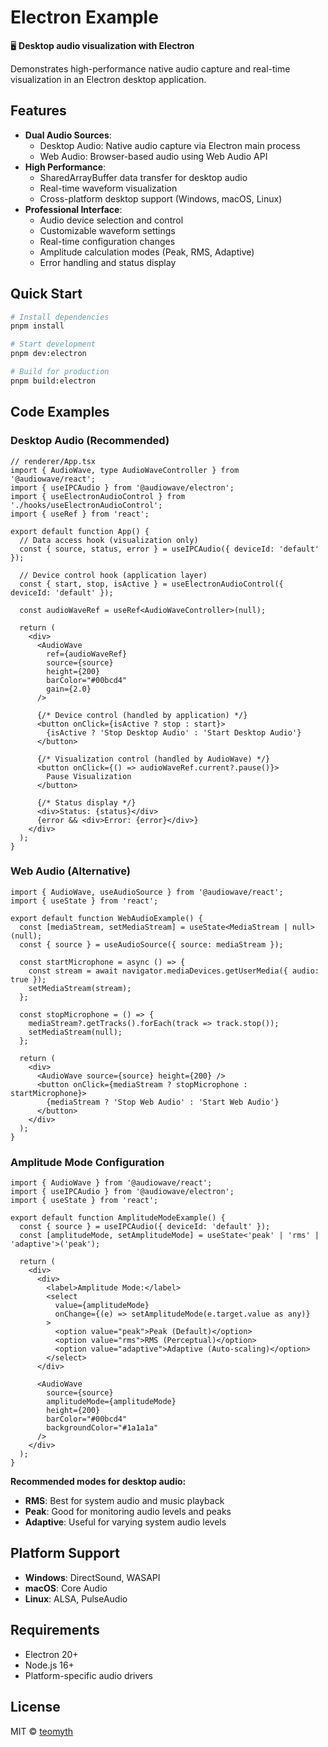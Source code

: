 # Electron Example

🖥️ **Desktop audio visualization with Electron**

Demonstrates high-performance native audio capture and real-time visualization in an Electron desktop application.

## Features

- **Dual Audio Sources**:
  - Desktop Audio: Native audio capture via Electron main process
  - Web Audio: Browser-based audio using Web Audio API
- **High Performance**:
  - SharedArrayBuffer data transfer for desktop audio
  - Real-time waveform visualization
  - Cross-platform desktop support (Windows, macOS, Linux)
- **Professional Interface**:
  - Audio device selection and control
  - Customizable waveform settings
  - Real-time configuration changes
  - Amplitude calculation modes (Peak, RMS, Adaptive)
  - Error handling and status display

## Quick Start

```bash
# Install dependencies
pnpm install

# Start development
pnpm dev:electron

# Build for production
pnpm build:electron
```

## Code Examples

### Desktop Audio (Recommended)

```tsx
// renderer/App.tsx
import { AudioWave, type AudioWaveController } from '@audiowave/react';
import { useIPCAudio } from '@audiowave/electron';
import { useElectronAudioControl } from './hooks/useElectronAudioControl';
import { useRef } from 'react';

export default function App() {
  // Data access hook (visualization only)
  const { source, status, error } = useIPCAudio({ deviceId: 'default' });

  // Device control hook (application layer)
  const { start, stop, isActive } = useElectronAudioControl({ deviceId: 'default' });

  const audioWaveRef = useRef<AudioWaveController>(null);

  return (
    <div>
      <AudioWave
        ref={audioWaveRef}
        source={source}
        height={200}
        barColor="#00bcd4"
        gain={2.0}
      />

      {/* Device control (handled by application) */}
      <button onClick={isActive ? stop : start}>
        {isActive ? 'Stop Desktop Audio' : 'Start Desktop Audio'}
      </button>

      {/* Visualization control (handled by AudioWave) */}
      <button onClick={() => audioWaveRef.current?.pause()}>
        Pause Visualization
      </button>

      {/* Status display */}
      <div>Status: {status}</div>
      {error && <div>Error: {error}</div>}
    </div>
  );
}
```

### Web Audio (Alternative)

```tsx
import { AudioWave, useAudioSource } from '@audiowave/react';
import { useState } from 'react';

export default function WebAudioExample() {
  const [mediaStream, setMediaStream] = useState<MediaStream | null>(null);
  const { source } = useAudioSource({ source: mediaStream });

  const startMicrophone = async () => {
    const stream = await navigator.mediaDevices.getUserMedia({ audio: true });
    setMediaStream(stream);
  };

  const stopMicrophone = () => {
    mediaStream?.getTracks().forEach(track => track.stop());
    setMediaStream(null);
  };

  return (
    <div>
      <AudioWave source={source} height={200} />
      <button onClick={mediaStream ? stopMicrophone : startMicrophone}>
        {mediaStream ? 'Stop Web Audio' : 'Start Web Audio'}
      </button>
    </div>
  );
}
```

### Amplitude Mode Configuration

```tsx
import { AudioWave } from '@audiowave/react';
import { useIPCAudio } from '@audiowave/electron';
import { useState } from 'react';

export default function AmplitudeModeExample() {
  const { source } = useIPCAudio({ deviceId: 'default' });
  const [amplitudeMode, setAmplitudeMode] = useState<'peak' | 'rms' | 'adaptive'>('peak');

  return (
    <div>
      <div>
        <label>Amplitude Mode:</label>
        <select
          value={amplitudeMode}
          onChange={(e) => setAmplitudeMode(e.target.value as any)}
        >
          <option value="peak">Peak (Default)</option>
          <option value="rms">RMS (Perceptual)</option>
          <option value="adaptive">Adaptive (Auto-scaling)</option>
        </select>
      </div>

      <AudioWave
        source={source}
        amplitudeMode={amplitudeMode}
        height={200}
        barColor="#00bcd4"
        backgroundColor="#1a1a1a"
      />
    </div>
  );
}
```

**Recommended modes for desktop audio:**
- **RMS**: Best for system audio and music playback
- **Peak**: Good for monitoring audio levels and peaks
- **Adaptive**: Useful for varying system audio levels

## Platform Support

- **Windows**: DirectSound, WASAPI
- **macOS**: Core Audio
- **Linux**: ALSA, PulseAudio

## Requirements

- Electron 20+
- Node.js 16+
- Platform-specific audio drivers

## License

MIT © [teomyth](https://github.com/teomyth)
